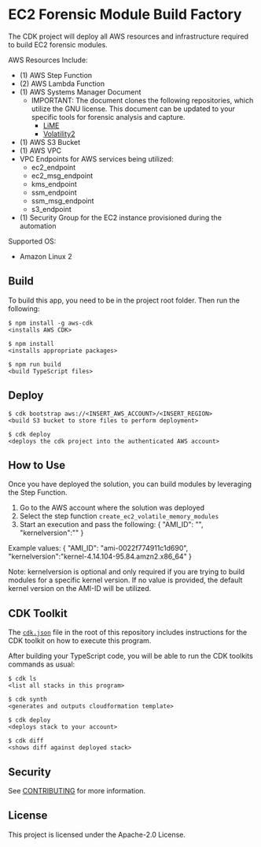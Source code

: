 # EC2 Forensic Module Build Factory

The CDK project will deploy all AWS resources and infrastructure required to build EC2 forensic modules.

AWS Resources Include:
- (1) AWS Step Function
- (2) AWS Lambda Function
- (1) AWS Systems Manager Document
    - IMPORTANT: The document clones the following repositories, which utilize the GNU license. This document can be updated to your specific tools for forensic analysis and capture.
        - [LiME](https://github.com/504ensicsLabs/LiME)
        - [Volatility2](https://github.com/volatilityfoundation/volatility)
- (1) AWS S3 Bucket
- (1) AWS VPC
- VPC Endpoints for AWS services being utilized:
    - ec2_endpoint
    - ec2_msg_endpoint
    - kms_endpoint
    - ssm_endpoint
    - ssm_msg_endpoint
    - s3_endpoint
- (1) Security Group for the EC2 instance provisioned during the automation

Supported OS:
- Amazon Linux 2

## Build

To build this app, you need to be in the project root folder. Then run the following:

    $ npm install -g aws-cdk
    <installs AWS CDK>

    $ npm install
    <installs appropriate packages>

    $ npm run build
    <build TypeScript files>

## Deploy

    $ cdk bootstrap aws://<INSERT_AWS_ACCOUNT>/<INSERT_REGION>
    <build S3 bucket to store files to perform deployment>

    $ cdk deploy
    <deploys the cdk project into the authenticated AWS account>

## How to Use

Once you have deployed the solution, you can build modules by leveraging the Step Function.

1. Go to the AWS account where the solution was deployed
2. Select the step function `create_ec2_volatile_memory_modules`
3. Start an execution and pass the following:
    {
    "AMI_ID": "<INSERT AMI ID>",
    "kernelversion":"<INSERT KERNEL VERSION>"
    }

Example values:
    {
    "AMI_ID": "ami-0022f774911c1d690",
    "kernelversion":"kernel-4.14.104-95.84.amzn2.x86_64"
    }

Note: kernelversion is optional and only required if you are trying to build modules for a specific kernel version. If no value is provided, the default kernel version on the AMI-ID will be utilized.

## CDK Toolkit

The [`cdk.json`](./cdk.json) file in the root of this repository includes
instructions for the CDK toolkit on how to execute this program.

After building your TypeScript code, you will be able to run the CDK toolkits commands as usual:

    $ cdk ls
    <list all stacks in this program>

    $ cdk synth
    <generates and outputs cloudformation template>

    $ cdk deploy
    <deploys stack to your account>

    $ cdk diff
    <shows diff against deployed stack>

## Security

See [CONTRIBUTING](CONTRIBUTING.md#security-issue-notifications) for more information.

## License

This project is licensed under the Apache-2.0 License.

